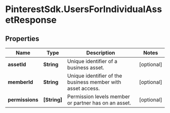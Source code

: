 # PinterestSdk.UsersForIndividualAssetResponse

## Properties

Name | Type | Description | Notes
------------ | ------------- | ------------- | -------------
**assetId** | **String** | Unique identifier of a business asset. | [optional] 
**memberId** | **String** | Unique identifier of the business member with asset access. | [optional] 
**permissions** | **[String]** | Permission levels member or partner has on an asset. | [optional] 



